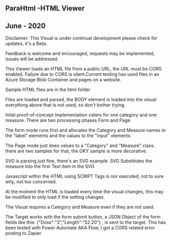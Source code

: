 ParaHtml -HTML Viewer
-----------------

June - 2020
-----------
Disclaimer: This Visual is under continual development please check for updates, it's a Beta.

Feedback is welcome and encouraged, requests may be implemented, issues will be addressed.

This Viewer loads an HTML file from a public URL, the URL must be CORS enabled. Failure due to CORS is silent.Current testing has used files in an Azure Storage Blob Container and pages on a website. 

Sample HTML files are in the html folder

Files are loaded and parsed, the BODY element is loaded into the visual everything above that is not used, so don't bother trying.

Inital proof-of-concept implementation caters for one category and one measure. There are two processing phases Form and Page.

The form mode runs first and allocates the Category and Measure names to the "label" elements and the values to the "input" elements.

The Page mode just does values to a "Category" and "Measure" class. there are two samples for that, the OKY sample is more decorative.

SVG is parsing just fine, there's an SVG example. SVG Substitutes the measure into the first Text item in the SVG

Javascript within the HTML using SCRIPT Tags is nor executed, not to sure why, not too concerned.

At the moment the HTML is loaded every time the visual changes, this may be modified to only load if the setting changes.

The Visual requires a Category and Measure even if they are not used.

The Target works with the form submit button, a JSON Object of the form fields like this: {"Dose":"2","Length":"52.20"} , is sent to the target. This has been tested with Power Automate AKA Flow, I got a CORS related error posting to Zapier



